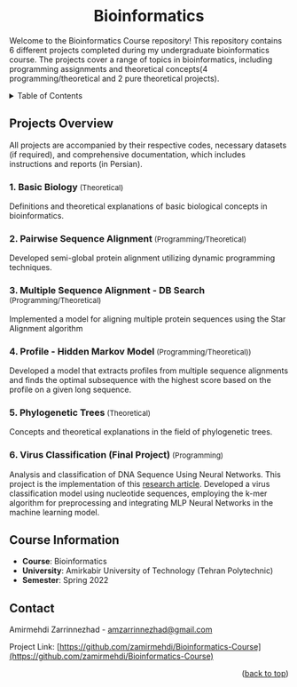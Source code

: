<!-- PROJECT INFO -->
<br/>
<div align="center">
  <h1 align="center">Bioinformatics</h3>
  
  <p align="left">
    Welcome to the Bioinformatics Course repository! This repository contains 6 different projects completed during my undergraduate bioinformatics course. The projects cover a range of topics in bioinformatics, including programming assignments and theoretical concepts(4 programming/theoretical and 2 pure theoretical projects).
    <br/>
  </p>
  
</div>


<!-- TABLE OF CONTENTS -->
<details>
  <summary>Table of Contents</summary>
  <ol>
    <li>
      <a href="#projects-overview">Projects Overview</a>
      <ul>
        <li><a href="#-1-basic-biology-theoretical-">1. Basic Biology</a></li>
        <li><a href="#-2-pairwise-sequence-alignment-programmingtheoretical-">2. Pairwise Sequence Alignment</a></li>
        <li><a href="#-3-multiple-sequence-alignment---db-search-programmingtheoretical-">3. Multiple Sequence Alignment - DB Search</a></li>
        <li><a href="#-4-profile---hidden-markov-model-programmingtheoretical-">4. Profile - Hidden Markov Model </a></li>
        <li><a href="#-5-phylogenetic-trees-theoretical-">5. Phylogenetic Trees</a></li>
        <li><a href="-6-virus-classification-final-project-programming-">6. Virus Classification (Final Project)</a></li>
      </ul>
    </li>
    <li> <a href="#course-information">Course Information</a>
    <li> <a href="#contact">Contact</a>
    <!--
      <a href="#getting-started">Getting Started</a>
      <ul>
        <li><a href="#installation">Installation</a></li>
      </ul>
    </li>
    <li><a href="#usage">Usage</a></li>
<!--     <li><a href="#roadmap">Roadmap</a></li>
    <li><a href="#contributing">Contributing</a></li>
    <li><a href="#license">License</a></li>
    <li><a href="#contact">Contact</a></li>
<!--     <li><a href="#acknowledgments">Acknowledgments</a></li> -->
  </ol>
</details>



<!-- ABOUT THE PROJECT -->

## Projects Overview
All projects are accompanied by their respective codes, necessary datasets (if required), and comprehensive documentation, which includes instructions and reports (in Persian).

<h3> 1. Basic Biology <span style="font-size: small; font-weight: normal;">(Theoretical)</span> </h3>

Definitions and theoretical explanations of basic biological concepts in bioinformatics.

<h3> 2. Pairwise Sequence Alignment <span style="font-size: small; font-weight: normal;">(Programming/Theoretical)</span> </h3>

Developed semi-global protein alignment utilizing dynamic programming techniques.


<h3> 3. Multiple Sequence Alignment - DB Search <span style="font-size: small; font-weight: normal;">(Programming/Theoretical)</span> </h3>

Implemented a model for aligning multiple protein sequences using the Star
Alignment algorithm

<h3> 4. Profile - Hidden Markov Model <span style="font-size: small; font-weight: normal;">(Programming/Theoretical))</span> </h3>

Developed a model that extracts profiles from multiple sequence alignments and finds the optimal subsequence with the highest score based on the profile on a given long sequence.


<h3> 5. Phylogenetic Trees <span style="font-size: small; font-weight: normal;">(Theoretical)</span> </h3>

Concepts and theoretical explanations in the field of phylogenetic trees.

<h3> 6. Virus Classification (Final Project) <span style="font-size: small; font-weight: normal;">(Programming)</span> </h3>

Analysis and classification of DNA Sequence Using Neural Networks. This project is the implementation of this [research article](https://pubmed.ncbi.nlm.nih.gov/34306171).
Developed a virus classification model using nucleotide sequences, employing the k-mer algorithm for preprocessing and integrating MLP Neural Networks in the machine learning model.


## Course Information
- **Course**: Bioinformatics 
- **University**: Amirkabir University of Technology (Tehran Polytechnic)
- **Semester**: Spring 2022




<!-- CONTACT -->

## Contact

Amirmehdi Zarrinnezhad - amzarrinnezhad@gmail.com

Project Link: [https://github.com/zamirmehdi/Bioinformatics-Course](https://github.com/zamirmehdi/Bioinformatics-Course)
<p align="right">(<a href="#top">back to top</a>)</p>
